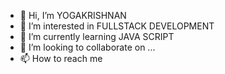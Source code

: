 - 👋 Hi, I’m YOGAKRISHNAN 
- 👀 I’m interested in FULLSTACK DEVELOPMENT
- 🌱 I’m currently learning JAVA SCRIPT 
- 💞️ I’m looking to collaborate on ...
- 📫 How to reach me 

<!---
YOGAKRISH414/YOGAKRISH414 is a ✨ special ✨ repository because its `README.md` (this file) appears on your GitHub profile.
You can click the Preview link to take a look at your changes.
--->
